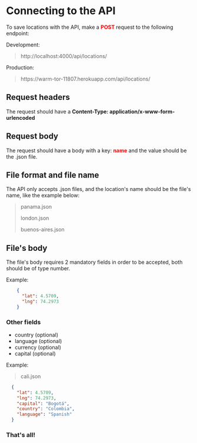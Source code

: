 # Connecting to the API
To save locations with the API, make a <span style="color:red; font-weight:bold">POST </span> request to the following endpoint:

Development:
> http<nolink>://localhost:4000/api/locations/

Production:
> https<nolink>://warm-tor-11807.herokuapp.com/api/locations/


## Request headers
The request should have a <strong>Content-Type: application/x-www-form-urlencoded </strong>

## Request body
The request should have a body with a key: <strong style="color:red; font-weight:bold">name</strong> and the value should be the .json file.

## File format and file name
The API only accepts .json files, and the location's name should be the file's name,
like the example below:
> panama.json
> 
> london.json
> 
> buenos-aires.json

## File's body
The file's body requires 2 mandatory fields in order to be accepted, both should be of type number.

Example:

```json
    {
      "lat": 4.5709,
      "lng": 74.2973 
    }
```
### Other fields
  + country (optional)
  + language (optional)
  + currency (optional)
  + capital (optional)
  
Example:
> cali.json
```json
  {
    "lat": 4.5709,
    "lng": 74.2973,
    "capital": "Bogotá",
    "country": "Colombia",
    "language": "Spanish"
  }
```

### That's all!





